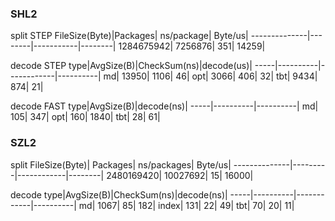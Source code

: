 ### SHL2

split STEP
FileSize(Byte)|Packages| ns/package| Byte/us|
--------------|--------|-----------|--------|
    1284675942| 7256876|        351|   14259|

decode STEP
 type|AvgSize(B)|CheckSum(ns)|decode(us)|
-----|----------|------------|----------|
   md|     13950|        1106|        46|
  opt|      3066|         406|        32|
  tbt|      9434|         874|        21|

decode FAST
 type|AvgSize(B)|decode(ns)|
-----|----------|----------|
   md|       105|       347| 
  opt|       160|      1840|
  tbt|        28|        61|


### SZL2
split
FileSize(Byte)| Packages| ns/packages| Byte/us|
--------------|---------|------------|--------|
    2480169420| 10027692|          15|   16000|

decode
 type|AvgSize(B)|CheckSum(ns)|decode(ns)|
-----|----------|------------|----------|
   md|      1067|          85|       182|
index|       131|          22|        49|
  tbt|        70|          20|        11|
